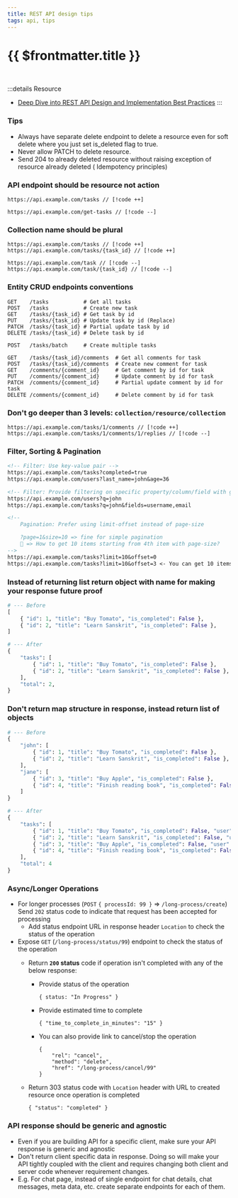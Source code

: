 ```yaml
---
title: REST API design tips
tags: api, tips
---
```


# {{ $frontmatter.title }}

<br />

:::details Resource

- [Deep Dive into REST API Design and Implementation Best Practices](https://www.youtube.com/watch?v=7nm1pYuKAhY)
:::

### Tips

- Always have separate delete endpoint to delete a resource even for soft delete where you just set is_deleted flag to true.
- Never allow PATCH to delete resource.
- Send 204 to already deleted resource without raising exception of resource already deleted ( Idempotency principles)

### API endpoint should be resource not action

```
https://api.example.com/tasks // [!code ++]

https://api.example.com/get-tasks // [!code --]
```

### Collection name should be plural

```
https://api.example.com/tasks // [!code ++]
https://api.example.com/tasks/{task_id} // [!code ++]

https://api.example.com/task // [!code --]
https://api.example.com/task/{task_id} // [!code --]
```

### Entity CRUD endpoints conventions

```shell
GET    /tasks           # Get all tasks
POST   /tasks           # Create new task
GET    /tasks/{task_id} # Get task by id
PUT    /tasks/{task_id} # Update task by id (Replace)
PATCH  /tasks/{task_id} # Partial update task by id
DELETE /tasks/{task_id} # Delete task by id

POST   /tasks/batch     # Create multiple tasks

GET    /tasks/{task_id}/comments  # Get all comments for task
POST   /tasks/{task_id}/comments  # Create new comment for task
GET    /comments/{comment_id}     # Get comment by id for task
PUT    /comments/{comment_id}     # Update comment by id for task
PATCH  /comments/{comment_id}     # Partial update comment by id for task
DELETE /comments/{comment_id}     # Delete comment by id for task
```

### Don't go deeper than 3 levels: `collection/resource/collection`

```
https://api.example.com/tasks/1/comments // [!code ++]
https://api.example.com/tasks/1/comments/1/replies // [!code --]
```

### Filter, Sorting & Pagination

```md
<!-- Filter: Use key-value pair -->
https://api.example.com/tasks?completed=true
https://api.example.com/users?last_name=john&age=36

<!-- Filter: Provide filtering on specific property/column/field with global search -->
https://api.example.com/users?q=john
https://api.example.com/tasks?q=john&fields=username,email

<!--
    Pagination: Prefer using limit-offset instead of page-size

    ?page=1&size=10 => fine for simple pagination
    🤔 => How to get 10 items starting from 4th item with page-size?
-->
https://api.example.com/tasks?limit=10&offset=0
https://api.example.com/tasks?limit=10&offset=3 <- You can get 10 items starting from 4th item with limit-offset
```

### Instead of returning list return object with name for making your response future proof

```py
# --- Before
[
    { "id": 1, "title": "Buy Tomato", "is_completed": False },
    { "id": 2, "title": "Learn Sanskrit", "is_completed": False },
]

# --- After
{
    "tasks": [
        { "id": 1, "title": "Buy Tomato", "is_completed": False },
        { "id": 2, "title": "Learn Sanskrit", "is_completed": False },
    ],
    "total": 2,
}
```

### Don't return map structure in response, instead return list of objects

```py
# --- Before
{
    "john": [
        { "id": 1, "title": "Buy Tomato", "is_completed": False },
        { "id": 2, "title": "Learn Sanskrit", "is_completed": False },
    ],
    "jane": [
        { "id": 3, "title": "Buy Apple", "is_completed": False },
        { "id": 4, "title": "Finish reading book", "is_completed": False },
    ]
}

# --- After
{
    "tasks": [
        { "id": 1, "title": "Buy Tomato", "is_completed": False, "user": "john" },
        { "id": 2, "title": "Learn Sanskrit", "is_completed": False, "user": "john" },
        { "id": 3, "title": "Buy Apple", "is_completed": False, "user": "jane" },
        { "id": 4, "title": "Finish reading book", "is_completed": False, "user": "jane" },
    ],
    "total": 4
}

```

### Async/Longer Operations

- For longer processes (`POST` `{ processId: 99 }` => `/long-process/create`) Send `202` status code to indicate that request has been accepted for processing
  - Add status endpoint URL in response header `Location` to check the status of the operation
- Expose `GET` (`/long-process/status/99`) endpoint to check the status of the operation
  - Return **`200` status** code if operation isn't completed with any of the below response:
    - Provide status of the operation

        ```
        { status: "In Progress" }
        ```

    - Provide estimated time to complete

        ```
        { "time_to_complete_in_minutes": "15" }
        ```

    - You can also provide link to cancel/stop the operation

        ```
        {
            "rel": "cancel",
            "method": "delete",
            "href": "/long-process/cancel/99"
        }
        ````

  - Return 303 status code with `Location` header with URL to created resource once operation is completed

    ```
    { "status": "completed" }
    ```

### API response should be generic and agnostic

- Even if you are building API for a specific client, make sure your API response is generic and agnostic
- Don't return client specific data in response. Doing so will make your API tightly coupled with the client and requires changing both client and server code whenever requirement changes.
- E.g. For chat page, instead of single endpoint for chat details, chat messages, meta data, etc. create separate endpoints for each of them.
